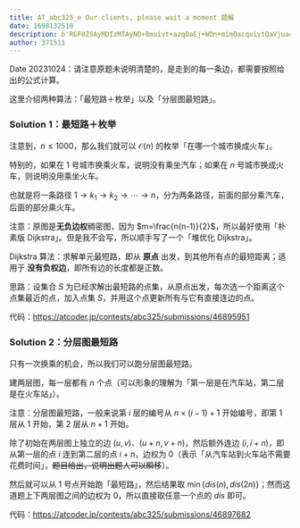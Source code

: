 ```yaml
---
title: AT_abc325_e Our clients, please wait a moment 题解
date: 1698132510
description: b'RGF0ZSAyMDIzMTAyNO+8muivt+azqOaEj+WOn+mimOacquivtOaYjua4healmueahO+8jOaYr+i1sOWIsOeahOavj+S4gOadoei+ue+8jOmDvemcgOimgeaMieeFp+e7meWHuueahOWFrOW8j+iuoeeul+OAggoK6L+Z6YeM5LuL57uN5Lik56eN566X5rOV77ya44CM5pyA55+t6Lev77yL5p6a5Li+44CN5Lul5Y+K44CM5YiG5bGC5Zu+5pyA55+t6Lev44CN44CCCgojIyMgU29sdXRpb24gMe+8muacgOefrei3r++8i+aemuS4vgoK5rOo5oSP5Yiw77yMJG5cbGUxMDAwJO+8jOmCo+S5iOaIkeS7rOWwseWPr+S7pSAkXA=='
author: 371511
---
```


Date 20231024：请注意原题未说明清楚的，是走到的每一条边，都需要按照给出的公式计算。

这里介绍两种算法：「最短路＋枚举」以及「分层图最短路」。

### Solution 1：最短路＋枚举

注意到，$n\le1000$，那么我们就可以 $\mathcal{O}(n)$ 的枚举「在哪一个城市换成火车」。

特别的，如果在 $1$ 号城市换乘火车，说明没有乘坐汽车；如果在 $n$ 号城市换成火车，则说明没用乘坐火车。

也就是将一条路径 $1\rightarrow k_1\rightarrow k_2\rightarrow\cdots\rightarrow n$，分为两条路径，前面的部分乘汽车，后面的部分乘火车。

注意：原图是**无负边权**稠密图，因为 $m=\frac{n(n-1)}{2}$，所以最好使用「朴素版 Dijkstra」。但是我不会写，所以顺手写了一个「堆优化 Dijkstra」。

Dijkstra 算法：求解单元最短路，即从 **原点** 出发，到其他所有点的最短距离；适用于 **没有负权边**，即所有边的长度都是正数。

思路：设集合 $S$ 为已经求解出最短路的点集，从原点出发，每次选一个距离这个点集最近的点，加入点集 $S$，并用这个点更新所有与它有直接连边的点。

代码：<https://atcoder.jp/contests/abc325/submissions/46895951>

### Solution 2：分层图最短路

只有一次换乘的机会，所以我们可以跑分层图最短路。

建两层图，每一层都有 $n$ 个点（可以形象的理解为「第一层是在汽车站，第二层是在火车站」）。

注意：分层图最短路，一般来说第 $i$ 层的编号从 $n\times(i-1)+1$ 开始编号，即第 $1$ 层从 $1$ 开始，第 $2$ 层从 $n+1$ 开始。

除了初始在两层图上独立的边 $(u,v)$、$(u+n,v+n)$，然后额外连边 $(i,i+n)$，即从第一层的点 $i$ 连到第二层的点 $i+n$，边权为 $0$（表示「从汽车站到火车站不需要花费时间」，~~题目给出，说明出题人可以瞬移~~）。

然后就可以从 $1$ 号点开始跑「最短路」，然后结果取 $\min\{\mathit{dis}(n),\mathit{dis}(2n)\}$；然而这道题上下两层图之间的边权为 $0$，所以直接取任意一个点的 $\mathit{dis}$ 即可。

代码：<https://atcoder.jp/contests/abc325/submissions/46897682>

